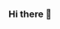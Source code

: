 ### Hi there 👋

<!--
**dokcode/dokcode** is a ✨ _special_ ✨ repository because its `README.md` (this file) appears on your GitHub profile.

Here are some ideas to get you started:

Currently I am working with ...
AWS ![image](https://github.com/user-attachments/assets/92d8ede0-df21-4788-b847-bc36da7f65fa)
Azure ![image](https://github.com/user-attachments/assets/bacc8958-507b-4ef8-9572-7ff0c568207e)
GCP ![image](https://github.com/user-attachments/assets/8e437e7c-483c-42c5-a330-71a81b34248d)

Current Coding Languages...
Python ![image](https://github.com/user-attachments/assets/39f59196-1dea-4da2-aa12-d5b3977bdbaa)
Go   ![image](https://github.com/user-attachments/assets/71fe5d87-db50-441a-aa89-c1414e8725b8)


